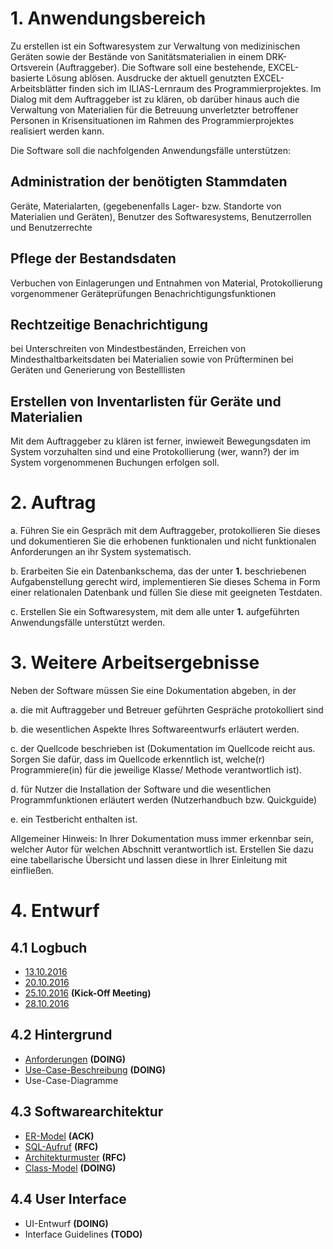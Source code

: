 # 1. Anwendungsbereich

Zu erstellen ist ein Softwaresystem zur Verwaltung von medizinischen Geräten sowie der Bestände von Sanitätsmaterialien in einem DRK-Ortsverein (Auftraggeber). Die Software soll eine bestehende, EXCEL-basierte Lösung ablösen. Ausdrucke der aktuell genutzten EXCEL-Arbeitsblätter finden sich im ILIAS-Lernraum des Programmierprojektes. Im Dialog mit dem Auftraggeber ist zu klären, ob darüber hinaus auch die Verwaltung von Materialien für die Betreuung unverletzter betroffener Personen in Krisensituationen im Rahmen des Programmierprojektes realisiert werden kann.

Die Software soll die nachfolgenden Anwendungsfälle unterstützen:

## Administration der benötigten Stammdaten

Geräte, Materialarten, (gegebenenfalls Lager- bzw. Standorte von Materialien und Geräten), Benutzer des Softwaresystems, Benutzerrollen und Benutzerrechte

## Pflege der Bestandsdaten

Verbuchen von Einlagerungen und Entnahmen von Material, Protokollierung vorgenommener Geräteprüfungen
Benachrichtigungsfunktionen

## Rechtzeitige Benachrichtigung

bei Unterschreiten von Mindestbeständen, Erreichen von Mindesthaltbarkeitsdaten bei Materialien sowie von Prüfterminen bei Geräten und Generierung von Bestelllisten

## Erstellen von Inventarlisten für Geräte und Materialien

Mit dem Auftraggeber zu klären ist ferner, inwieweit Bewegungsdaten im System vorzuhalten sind und eine Protokollierung (wer, wann?) der im System vorgenommenen Buchungen erfolgen soll.


# 2. Auftrag

a. Führen Sie ein Gespräch mit dem Auftraggeber, protokollieren Sie dieses und dokumentieren Sie die erhobenen funktionalen und nicht funktionalen Anforderungen an ihr System systematisch.

b. Erarbeiten Sie ein Datenbankschema, das der unter **1.** beschriebenen Aufgabenstellung gerecht wird, implementieren Sie dieses Schema in Form einer relationalen Datenbank und füllen Sie diese mit geeigneten Testdaten.

c. Erstellen Sie ein Softwaresystem, mit dem alle unter **1.** aufgeführten Anwendungsfälle unterstützt werden.


# 3. Weitere Arbeitsergebnisse

Neben der Software müssen Sie eine Dokumentation abgeben, in der

a. die mit Auftraggeber und Betreuer geführten Gespräche protokolliert sind

b. die wesentlichen Aspekte Ihres Softwareentwurfs erläutert werden.

c. der Quellcode beschrieben ist (Dokumentation im Quellcode reicht aus. Sorgen Sie dafür, dass im Quellcode erkenntlich ist, welche(r) Programmiere(in) für die jeweilige Klasse/ Methode verantwortlich ist).

d. für Nutzer die Installation der Software und die wesentlichen Programmfunktionen erläutert werden (Nutzerhandbuch bzw. Quickguide)

e. ein Testbericht enthalten ist.

Allgemeiner Hinweis: In Ihrer Dokumentation muss immer erkennbar sein, welcher Autor für welchen Abschnitt verantwortlich ist. Erstellen Sie dazu eine tabellarische Übersicht und lassen diese in Ihrer Einleitung mit einfließen.

# 4. Entwurf

## 4.1 Logbuch
- [13.10.2016](./logbook/01-meeting-13-10-2016.md)
- [20.10.2016](./logbook/02-meeting-20-10-2016.md)
- [25.10.2016](./logbook/03-meeting-25-10-2016.md) **(Kick-Off Meeting)**
- [28.10.2016](./logbook/04-meeting-28-10-2016.md)

## 4.2 Hintergrund
- [Anforderungen](./modellierung/requirements.md) **(DOING)**
- [Use-Case-Beschreibung](./modellierung/usecases.md) **(DOING)**
- Use-Case-Diagramme

## 4.3 Softwarearchitektur
- [ER-Model](./modellierung/ER/ER-Model.svg) **(ACK)**
- [SQL-Aufruf](./modellierung/sql.md) **(RFC)**
- [Architekturmuster](./modellierung/CLASS/architecture.md) **(RFC)**
- [Class-Model](./modellierung/CLASS/Class-Model.svg) **(DOING)**

## 4.4 User Interface
- UI-Entwurf **(DOING)**
- Interface Guidelines **(TODO)**
